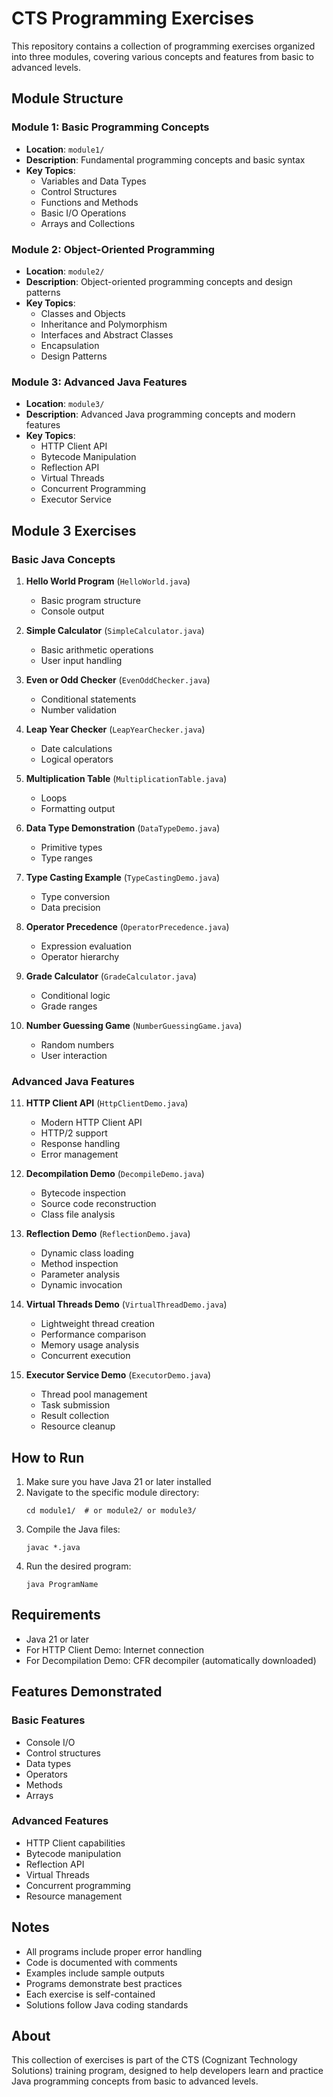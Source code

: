 # CTS Programming Exercises

This repository contains a collection of programming exercises organized into three modules, covering various concepts and features from basic to advanced levels.

## Module Structure

### Module 1: Basic Programming Concepts
- **Location**: `module1/`
- **Description**: Fundamental programming concepts and basic syntax
- **Key Topics**:
  - Variables and Data Types
  - Control Structures
  - Functions and Methods
  - Basic I/O Operations
  - Arrays and Collections

### Module 2: Object-Oriented Programming
- **Location**: `module2/`
- **Description**: Object-oriented programming concepts and design patterns
- **Key Topics**:
  - Classes and Objects
  - Inheritance and Polymorphism
  - Interfaces and Abstract Classes
  - Encapsulation
  - Design Patterns

### Module 3: Advanced Java Features
- **Location**: `module3/`
- **Description**: Advanced Java programming concepts and modern features
- **Key Topics**:
  - HTTP Client API
  - Bytecode Manipulation
  - Reflection API
  - Virtual Threads
  - Concurrent Programming
  - Executor Service

## Module 3 Exercises

### Basic Java Concepts
1. **Hello World Program** (`HelloWorld.java`)
   - Basic program structure
   - Console output

2. **Simple Calculator** (`SimpleCalculator.java`)
   - Basic arithmetic operations
   - User input handling

3. **Even or Odd Checker** (`EvenOddChecker.java`)
   - Conditional statements
   - Number validation

4. **Leap Year Checker** (`LeapYearChecker.java`)
   - Date calculations
   - Logical operators

5. **Multiplication Table** (`MultiplicationTable.java`)
   - Loops
   - Formatting output

6. **Data Type Demonstration** (`DataTypeDemo.java`)
   - Primitive types
   - Type ranges

7. **Type Casting Example** (`TypeCastingDemo.java`)
   - Type conversion
   - Data precision

8. **Operator Precedence** (`OperatorPrecedence.java`)
   - Expression evaluation
   - Operator hierarchy

9. **Grade Calculator** (`GradeCalculator.java`)
   - Conditional logic
   - Grade ranges

10. **Number Guessing Game** (`NumberGuessingGame.java`)
    - Random numbers
    - User interaction

### Advanced Java Features

11. **HTTP Client API** (`HttpClientDemo.java`)
    - Modern HTTP Client API
    - HTTP/2 support
    - Response handling
    - Error management

12. **Decompilation Demo** (`DecompileDemo.java`)
    - Bytecode inspection
    - Source code reconstruction
    - Class file analysis

13. **Reflection Demo** (`ReflectionDemo.java`)
    - Dynamic class loading
    - Method inspection
    - Parameter analysis
    - Dynamic invocation

14. **Virtual Threads Demo** (`VirtualThreadDemo.java`)
    - Lightweight thread creation
    - Performance comparison
    - Memory usage analysis
    - Concurrent execution

15. **Executor Service Demo** (`ExecutorDemo.java`)
    - Thread pool management
    - Task submission
    - Result collection
    - Resource cleanup

## How to Run

1. Make sure you have Java 21 or later installed
2. Navigate to the specific module directory:
   ```
   cd module1/  # or module2/ or module3/
   ```
3. Compile the Java files:
   ```
   javac *.java
   ```
4. Run the desired program:
   ```
   java ProgramName
   ```

## Requirements

- Java 21 or later
- For HTTP Client Demo: Internet connection
- For Decompilation Demo: CFR decompiler (automatically downloaded)

## Features Demonstrated

### Basic Features
- Console I/O
- Control structures
- Data types
- Operators
- Methods
- Arrays

### Advanced Features
- HTTP Client capabilities
- Bytecode manipulation
- Reflection API
- Virtual Threads
- Concurrent programming
- Resource management

## Notes

- All programs include proper error handling
- Code is documented with comments
- Examples include sample outputs
- Programs demonstrate best practices
- Each exercise is self-contained
- Solutions follow Java coding standards

## About

This collection of exercises is part of the CTS (Cognizant Technology Solutions) training program, designed to help developers learn and practice Java programming concepts from basic to advanced levels.

